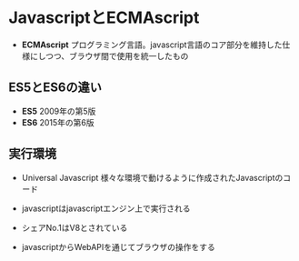 # JavascriptとECMAscript

- **ECMAscript**
  プログラミング言語。javascript言語のコア部分を維持した仕様にしつつ、ブラウザ間で使用を統一したもの

## ES5とES6の違い
- **ES5** 2009年の第5版
- **ES6** 2015年の第6版

## 実行環境
- Universal Javascript 様々な環境で動けるように作成されたJavascriptのコード

- javascriptはjavascriptエンジン上で実行される
- シェアNo.1はV8とされている
- javascriptからWebAPIを通じてブラウザの操作をする

